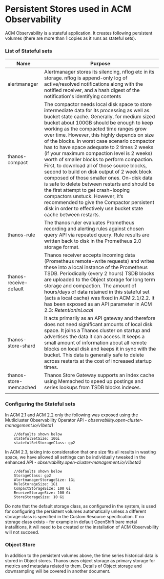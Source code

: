 # Persistent Stores used in ACM Observability

ACM Observability is a stateful application. It creates following persistent volumes (there are more than 1 copies as it runs as stateful sets).

### List of Stateful sets

| Name | Purpose |
| ----------- | ----------- |
| alertmanager | Alertmanager stores its silencing, nflog etc in its storage. nflog is append-only log of active/resolved notifications along with the notified receiver, and a hash digest of the notification's identifying contents|
| thanos-compact | The compactor needs local disk space to store intermediate data for its processing as well as bucket state cache. Generally, for medium sized bucket about 100GB should be enough to keep working as the compacted time ranges grow over time. However, this highly depends on size of the blocks. In worst case scenario compactor has to have space adequate to 2 times 2 weeks (if your maximum compaction level is 2 weeks) worth of smaller blocks to perform compaction. First, to download all of those source blocks, second to build on disk output of 2 week block composed of those smaller ones. On-disk data is safe to delete between restarts and should be the first attempt to get crash-looping compactors unstuck. However, it’s recommended to give the Compactor persistent disk in order to effectively use bucket state cache between restarts. |
| thanos-rule | The thanos ruler evaluates Prometheus recording and alerting rules against chosen query API via repeated query. Rule results are written back to disk in the Prometheus 2.0 storage format. |
| thanos-receive-default | Thanos receiver accepts incoming data (Prometheus remote-write requests) and writes these into a local instance of the Prometheus TSDB. Periodically (every 2 hours) TSDB blocks are uploaded to the Object storage for long term storage and compaction. The amount of hours/days of data retained in this stateful set (acts a local cache) was fixed in ACM 2.1/2.2. It has been exposed as an API parameter in ACM 2.3: _RetentionInLocal_ |
| thanos-store-shard| It acts primarily as an API gateway and therefore does not need significant amounts of local disk space. It joins a Thanos cluster on startup and advertises the data it can access. It keeps a small amount of information about all remote blocks on local disk and keeps it in sync with the bucket. This data is generally safe to delete across restarts at the cost of increased startup times. |
| thanos-store-memcached | Thanos Store Gateway supports an index cache using Memached to speed up postings and series lookups from TSDB blocks indexes. |
| | |




### Configuring the Stateful sets

In ACM 2.1 and ACM 2.2 only the following was exposed using the Mutlicluster Observability Operator API - _observability.open-cluster-management.io/v1beta1_

```
    //defaults shown below
    statefulSetSize: 10Gi
    statefulSetStorageClass: gp2
```
In ACM 2.3, taking into consideration that one size fits all results in wasting space, we have allowed all settings can be individually tweaked in the enhanced API - _observability.open-cluster-management.io/v1beta2_

```
    //defaults shown below
    StorageClass: gp2
	AlertmanagerStorageSize: 1Gi 
	RuleStorageSize: 1Gi
	CompactStorageSize: 100 Gi
	ReceiveStorageSize: 100 Gi
	StoreStorageSize: 10 Gi

```
Do note that the default storage class, as configured in the system, is used for configuring the persistent volumes automatically unless a different storage class is specified in the Custom Resource specification. If no storage class exists - for example in default OpenShift bare metal installtions, it will need to be created or the installation of ACM Observability will not succeed.

### Object Store
In addition to the persistent volumes above, the time series historical data is stored in Object stores. Thanos uses object storage as primary storage for metrics and metadata related to them. Details of Object storage and downsampling will be covered in another document.